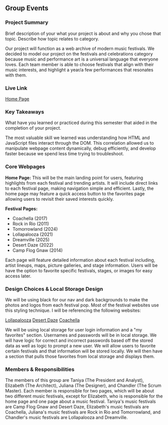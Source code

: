 ## Group Events

### Project Summary

Brief description of your what your project is about and why you chose that topic. Describe how topic relates to category.

Our project will function as a web archive of modern music festivals. We decided to model our project on
the festivals and celebrations category because music and performance art is a universal language that everyone loves.
Each team member is able to choose festivals that align with their music interests, and highlight a year/a few performances that
resonates with them.

### Live Link

[Home Page](https://{username}.github.io/{reponame}/final)

### Key Takeaways

What have you learned or practiced during this semester that aided in the completion of your project.

The most valuable skill we learned was understanding how HTML and JavaScript files interact through the DOM.
This correlation allowed us to manipulate webpage content dynamically, debug efficiently,
and develop faster because we spend less time trying to troubleshoot.


### Core Webpages

**Home Page:** This will be the main landing point for users, featuring highlights from each festival and trending artists. It will include direct links to each festival page, making navigation simple and efficient. Lastly, the home page may feature a quick access button to the favorites page allowing users to revisit their saved interests quickly.

**Festival Pages:**

- Coachella (2017)
- Rock in Rio (2011)
- Tomorrowland (2024)
- Lollapalooza (2021)
- Dreamville (2025)
- Desert Daze (2022)
- Camp Flog Gnaw (2014)

Each page will feature detailed information about each festival including, artist lineups, maps, picture galleries, and stage information. Users will be have the option to favorite specific festivals, stages, or images for easy access later.

### Design Choices & Local Storage Design
We will be using black for our nav and dark backgrounds to make the photos and logos from each festival pop. Most of the festival websites use this styling technique.  I will be referencing the following websites:

[Lollapalooza](https://www.lollapalooza.com/)
[Desert Daze](https://desertdaze.org/)
[Coachella](https://www.coachella.com/)

We will be using local storage for user login information and a "my favorites" section. Usernames and passwords will be in local storage. We will have logic for correct and incorrect passwords based off the stored data as well as logic to prompt a new user. We will allow users to favorite certain festivals and that information will be stored locally. We will then have a section that pulls those favorites from local storage and displays them.

### Members & Responsibilities

The members of this group are Taniya (The President and Analyst), Elizabeth (The Architect), Juliana (The Designer), and Chandler (The Scrum Master). Each member is responsible for two pages, which will be about two different music festivals, except for Elizabeth, who is responsible for the home page and one page about a music festival. Taniya's music festivals are Camp Flog Gnaw and Desert Daze, Elizabeth's music festivals are Coachella, Juliana's music festivals are Rock in Rio and Tomorrowland, and Chandler's music festivals are Lollapalooza and Dreamville.
